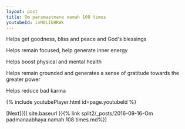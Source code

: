 ```yaml
---
layout: post
title: Om paramaatmane namah 108 times
youtubeId: ivN8LIkHRWk
---
```

 
 
Helps get goodness, bliss and peace and God's blessings
 
Helps remain focused, help generate inner energy 
 
Helps boost physical and mental health 
 
Helps remain grounded and generates a sense of gratitude towards the greater power 
 
Helps reduce bad karma
 
 
 
 


{% include youtubePlayer.html id=page.youtubeId %}
 
[Next]({{ site.baseurl }}{% link  split2/_posts/2016-09-16-Om padmanaabhaya namah 108 times.md%})
 
